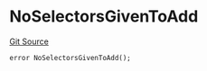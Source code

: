 # NoSelectorsGivenToAdd
[Git Source](https://github.com/thrackle-io/forte-rules-engine/blob/870573a1cabb155592086e193c28d8b5f4d263c4/src/client/token/handler/diamond/HandlerDiamondLib.sol)


```solidity
error NoSelectorsGivenToAdd();
```

